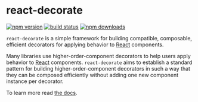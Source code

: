 # react-decorate

[![npm version](https://img.shields.io/npm/v/react-decorate.svg?style=flat-square)](https://www.npmjs.com/package/react-decorate)
[![build status](https://img.shields.io/travis/HubSpot/react-decorate/master.svg?style=flat-square)](https://travis-ci.org/HubSpot/react-decorate)
[![npm downloads](https://img.shields.io/npm/dm/react-decorate.svg?style=flat-square)](https://www.npmjs.com/package/react-decorate)

`react-decorate` is a simple framework for building compatible, composable, efficient decorators for applying behavior to [React](http://facebook.github.io/react/) components.

Many libraries use higher-order-component decorators to help users apply behavior to [React](http://facebook.github.io/react/) components.
`react-decorate` aims to establish a standard pattern for building higher-order-component decorators in such a way that they can be composed efficiently without adding one new component instance per decorator.

To learn more read [the docs](http://github.hubspot.com/react-decorate/).
